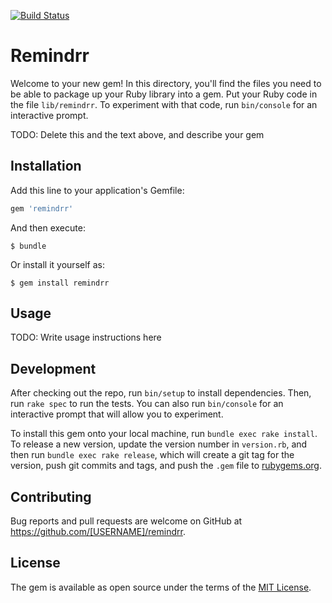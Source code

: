 [![Build Status](https://travis-ci.org/lekishvili/remindrr-ruby.svg?branch=master)](https://travis-ci.org/lekishvili/remindrr-ruby)
# Remindrr

Welcome to your new gem! In this directory, you'll find the files you need to be able to package up your Ruby library into a gem. Put your Ruby code in the file `lib/remindrr`. To experiment with that code, run `bin/console` for an interactive prompt.

TODO: Delete this and the text above, and describe your gem

## Installation

Add this line to your application's Gemfile:

```ruby
gem 'remindrr'
```

And then execute:

    $ bundle

Or install it yourself as:

    $ gem install remindrr

## Usage

TODO: Write usage instructions here

## Development

After checking out the repo, run `bin/setup` to install dependencies. Then, run `rake spec` to run the tests. You can also run `bin/console` for an interactive prompt that will allow you to experiment.

To install this gem onto your local machine, run `bundle exec rake install`. To release a new version, update the version number in `version.rb`, and then run `bundle exec rake release`, which will create a git tag for the version, push git commits and tags, and push the `.gem` file to [rubygems.org](https://rubygems.org).

## Contributing

Bug reports and pull requests are welcome on GitHub at https://github.com/[USERNAME]/remindrr.


## License

The gem is available as open source under the terms of the [MIT License](http://opensource.org/licenses/MIT).

